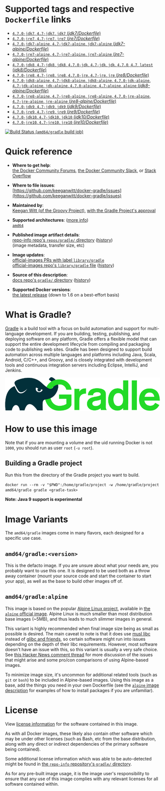 <!--

********************************************************************************

WARNING:

    DO NOT EDIT "gradle/README.md"

    IT IS AUTO-GENERATED

    (from the other files in "gradle/" combined with a set of templates)

********************************************************************************

-->

# Supported tags and respective `Dockerfile` links

-	[`4.7.0-jdk7`, `4.7-jdk7`, `jdk7` (*jdk7/Dockerfile*)](https://github.com/keeganwitt/docker-gradle/blob/431aae214e78e2e44b2edcc9e611cbf8acc2ba19/jdk7/Dockerfile)
-	[`4.7.0-jre7`, `4.7-jre7`, `jre7` (*jre7/Dockerfile*)](https://github.com/keeganwitt/docker-gradle/blob/431aae214e78e2e44b2edcc9e611cbf8acc2ba19/jre7/Dockerfile)
-	[`4.7.0-jdk7-alpine`, `4.7-jdk7-alpine`, `jdk7-alpine` (*jdk7-alpine/Dockerfile*)](https://github.com/keeganwitt/docker-gradle/blob/431aae214e78e2e44b2edcc9e611cbf8acc2ba19/jdk7-alpine/Dockerfile)
-	[`4.7.0-jre7-alpine`, `4.7-jre7-alpine`, `jre7-alpine` (*jre7-alpine/Dockerfile*)](https://github.com/keeganwitt/docker-gradle/blob/431aae214e78e2e44b2edcc9e611cbf8acc2ba19/jre7-alpine/Dockerfile)
-	[`4.7.0-jdk8`, `4.7-jdk8`, `jdk8`, `4.7.0-jdk`, `4.7-jdk`, `jdk`, `4.7.0`, `4.7`, `latest` (*jdk8/Dockerfile*)](https://github.com/keeganwitt/docker-gradle/blob/431aae214e78e2e44b2edcc9e611cbf8acc2ba19/jdk8/Dockerfile)
-	[`4.7.0-jre8`, `4.7-jre8`, `jre8`, `4.7.0-jre`, `4.7-jre`, `jre` (*jre8/Dockerfile*)](https://github.com/keeganwitt/docker-gradle/blob/431aae214e78e2e44b2edcc9e611cbf8acc2ba19/jre8/Dockerfile)
-	[`4.7.0-jdk8-alpine`, `4.7-jdk8-alpine`, `jdk8-alpine`, `4.7.0-jdk-alpine`, `4.7-jdk-alpine`, `jdk-alpine`, `4.7.0-alpine`, `4.7-alpine`, `alpine` (*jdk8-alpine/Dockerfile*)](https://github.com/keeganwitt/docker-gradle/blob/431aae214e78e2e44b2edcc9e611cbf8acc2ba19/jdk8-alpine/Dockerfile)
-	[`4.7.0-jre8-alpine`, `4.7-jre8-alpine`, `jre8-alpine`, `4.7.0-jre-alpine`, `4.7-jre-alpine`, `jre-alpine` (*jre8-alpine/Dockerfile*)](https://github.com/keeganwitt/docker-gradle/blob/431aae214e78e2e44b2edcc9e611cbf8acc2ba19/jre8-alpine/Dockerfile)
-	[`4.7.0-jdk9`, `4.7-jdk9`, `jdk9` (*jdk9/Dockerfile*)](https://github.com/keeganwitt/docker-gradle/blob/431aae214e78e2e44b2edcc9e611cbf8acc2ba19/jdk9/Dockerfile)
-	[`4.7.0-jre9`, `4.7-jre9`, `jre9` (*jre9/Dockerfile*)](https://github.com/keeganwitt/docker-gradle/blob/431aae214e78e2e44b2edcc9e611cbf8acc2ba19/jre9/Dockerfile)
-	[`4.7.0-jdk10`, `4.7-jdk10`, `jdk10` (*jdk10/Dockerfile*)](https://github.com/keeganwitt/docker-gradle/blob/431aae214e78e2e44b2edcc9e611cbf8acc2ba19/jdk10/Dockerfile)
-	[`4.7.0-jre10`, `4.7-jre10`, `jre10` (*jre10/Dockerfile*)](https://github.com/keeganwitt/docker-gradle/blob/431aae214e78e2e44b2edcc9e611cbf8acc2ba19/jre10/Dockerfile)

[![Build Status](https://doi-janky.infosiftr.net/job/multiarch/job/amd64/job/gradle/badge/icon) (`amd64/gradle` build job)](https://doi-janky.infosiftr.net/job/multiarch/job/amd64/job/gradle/)

# Quick reference

-	**Where to get help**:  
	[the Docker Community Forums](https://forums.docker.com/), [the Docker Community Slack](https://blog.docker.com/2016/11/introducing-docker-community-directory-docker-community-slack/), or [Stack Overflow](https://stackoverflow.com/search?tab=newest&q=docker)

-	**Where to file issues**:  
	[https://github.com/keeganwitt/docker-gradle/issues](https://github.com/keeganwitt/docker-gradle/issues)

-	**Maintained by**:  
	[Keegan Witt (of the Groovy Project)](https://github.com/keeganwitt/docker-gradle), [with the Gradle Project's approval](https://discuss.gradle.org/t/official-docker-images/21159/8)

-	**Supported architectures**: ([more info](https://github.com/docker-library/official-images#architectures-other-than-amd64))  
	[`amd64`](https://hub.docker.com/r/amd64/gradle/)

-	**Published image artifact details**:  
	[repo-info repo's `repos/gradle/` directory](https://github.com/docker-library/repo-info/blob/master/repos/gradle) ([history](https://github.com/docker-library/repo-info/commits/master/repos/gradle))  
	(image metadata, transfer size, etc)

-	**Image updates**:  
	[official-images PRs with label `library/gradle`](https://github.com/docker-library/official-images/pulls?q=label%3Alibrary%2Fgradle)  
	[official-images repo's `library/gradle` file](https://github.com/docker-library/official-images/blob/master/library/gradle) ([history](https://github.com/docker-library/official-images/commits/master/library/gradle))

-	**Source of this description**:  
	[docs repo's `gradle/` directory](https://github.com/docker-library/docs/tree/master/gradle) ([history](https://github.com/docker-library/docs/commits/master/gradle))

-	**Supported Docker versions**:  
	[the latest release](https://github.com/docker/docker-ce/releases/latest) (down to 1.6 on a best-effort basis)

# What is Gradle?

[Gradle](https://gradle.org/) is a build tool with a focus on build automation and support for multi-language development. If you are building, testing, publishing, and deploying software on any platform, Gradle offers a flexible model that can support the entire development lifecycle from compiling and packaging code to publishing web sites. Gradle has been designed to support build automation across multiple languages and platforms including Java, Scala, Android, C/C++, and Groovy, and is closely integrated with development tools and continuous integration servers including Eclipse, IntelliJ, and Jenkins.

![logo](https://raw.githubusercontent.com/docker-library/docs/c3d3ca6beed000f9ba6eabc98f3399158f520256/gradle/logo.png)

# How to use this image

Note that if you are mounting a volume and the uid running Docker is not `1000`, you should run as user `root` (`-u root`).

## Building a Gradle project

Run this from the directory of the Gradle project you want to build.

`docker run --rm -v "$PWD":/home/gradle/project -w /home/gradle/project amd64/gradle gradle <gradle-task>`

**Note: Java 9 support is experimental**

# Image Variants

The `amd64/gradle` images come in many flavors, each designed for a specific use case.

## `amd64/gradle:<version>`

This is the defacto image. If you are unsure about what your needs are, you probably want to use this one. It is designed to be used both as a throw away container (mount your source code and start the container to start your app), as well as the base to build other images off of.

## `amd64/gradle:alpine`

This image is based on the popular [Alpine Linux project](http://alpinelinux.org), available in [the `alpine` official image](https://hub.docker.com/_/alpine). Alpine Linux is much smaller than most distribution base images (~5MB), and thus leads to much slimmer images in general.

This variant is highly recommended when final image size being as small as possible is desired. The main caveat to note is that it does use [musl libc](http://www.musl-libc.org) instead of [glibc and friends](http://www.etalabs.net/compare_libcs.html), so certain software might run into issues depending on the depth of their libc requirements. However, most software doesn't have an issue with this, so this variant is usually a very safe choice. See [this Hacker News comment thread](https://news.ycombinator.com/item?id=10782897) for more discussion of the issues that might arise and some pro/con comparisons of using Alpine-based images.

To minimize image size, it's uncommon for additional related tools (such as `git` or `bash`) to be included in Alpine-based images. Using this image as a base, add the things you need in your own Dockerfile (see the [`alpine` image description](https://hub.docker.com/_/alpine/) for examples of how to install packages if you are unfamiliar).

# License

View [license information](https://gradle.org/license/) for the software contained in this image.

As with all Docker images, these likely also contain other software which may be under other licenses (such as Bash, etc from the base distribution, along with any direct or indirect dependencies of the primary software being contained).

Some additional license information which was able to be auto-detected might be found in [the `repo-info` repository's `gradle/` directory](https://github.com/docker-library/repo-info/tree/master/repos/gradle).

As for any pre-built image usage, it is the image user's responsibility to ensure that any use of this image complies with any relevant licenses for all software contained within.
